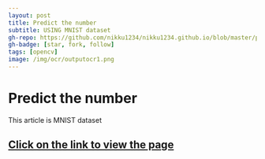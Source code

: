 ```yaml
---
layout: post
title: Predict the number
subtitle: USING MNIST dataset
gh-repo: https://github.com/nikku1234/nikku1234.github.io/blob/master/predict_number
gh-badge: [star, fork, follow]
tags: [opencv]
image: /img/ocr/outputocr1.png
---
```

# Predict the number

This article is MNIST dataset


## [Click on the link to view the page](https://github.com/nikku1234/predict-numbers/)
